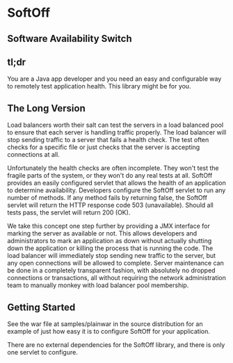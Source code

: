 # SoftOff 
## Software Availability Switch 

## tl;dr

You are a Java app developer and you need an easy and configurable way
to remotely test application health.  This library might be for you.

## The Long Version

Load balancers worth their salt can test the servers in a load
balanced pool to ensure that each server is handling traffic properly.
The load balancer will stop sending traffic to a server that fails a
health check.  The test often checks for a specific file or just
checks that the server is accepting connections at all.

Unfortunately the health checks are often incomplete.  They won't test
the fragile parts of the system, or they won't do any real tests at
all.  SoftOff provides an easily configured servlet that allows the
health of an application to determine availability.  Developers
configure the SoftOff servlet to run any number of methods.  If any
method fails by returning false, the SoftOff servlet will return the
HTTP response code 503 (unavailable).  Should all tests pass, the
servlet will return 200 (OK).

We take this concept one step further by providing a JMX interface for
marking the server as available or not.  This allows developers and
administrators to mark an application as down without actually
shutting down the application or killing the process that is running
the code.  The load balancer will immediately stop sending new traffic
to the server, but any open connections will be allowed to complete.
Server maintenance can be done in a completely transparent fashion,
with absolutely no dropped connections or transactions, all without
requiring the network administration team to manually monkey with load
balancer pool membership.

## Getting Started

See the war file at samples/plainwar in the source distribution for an
example of just how easy it is to configure SoftOff for your
application.

There are no external dependencies for the SoftOff library, and there
is only one servlet to configure.


